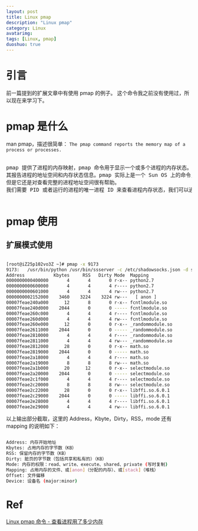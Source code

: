 ```yaml
---
layout: post
title: Linux pmap
description: "Linux pmap"
category: Linux
avatarimg:
tags: [Linux, pmap]
duoshuo: true
---
```


# 引言

前一篇提到的扩展文章中有使用 pmap 的例子。
这个命令我之前没有使用过，所以现在来学习下。  

# pmap 是什么
man pmap，描述很简单：
`The pmap command reports the memory map of a process or processes.`

<pre>

pmap 提供了进程的内存映射，pmap 命令用于显示一个或多个进程的内存状态。
其报告进程的地址空间和内存状态信息。pmap 实际上是一个 Sun OS 上的命令，Linux 仅支持其有限的功能。
但是它还是对查看完整的进程地址空间很有帮助。
我们需要 PID 或者运行的进程的唯一进程 ID 来查看进程内存状态，我们可以通过 /proc 或者常规命令比如 top 或 ps 得到它。

</pre>

# pmap 使用

## 扩展模式使用

```bash

[root@iZ25p102vo3Z ~]# pmap -x 9173
9173:   /usr/bin/python /usr/bin/ssserver -c /etc/shadowsocks.json -d start
Address           Kbytes     RSS   Dirty Mode  Mapping
0000000000400000       4       4       0 r-x-- python2.7
0000000000600000       4       4       4 r---- python2.7
0000000000601000       4       4       4 rw--- python2.7
0000000002152000    3460    3224    3224 rw---   [ anon ]
00007feae240a000      12       8       0 r-x-- fcntlmodule.so
00007feae240d000    2044       0       0 ----- fcntlmodule.so
00007feae260c000       4       4       4 r---- fcntlmodule.so
00007feae260d000       4       4       4 rw--- fcntlmodule.so
00007feae260e000      12       0       0 r-x-- _randommodule.so
00007feae2611000    2044       0       0 ----- _randommodule.so
00007feae2810000       4       4       4 r---- _randommodule.so
00007feae2811000       4       4       4 rw--- _randommodule.so
00007feae2812000      28       0       0 r-x-- math.so
00007feae2819000    2044       0       0 ----- math.so
00007feae2a18000       4       4       4 r---- math.so
00007feae2a19000       8       8       8 rw--- math.so
00007feae2a1b000      20      12       0 r-x-- selectmodule.so
00007feae2a20000    2044       0       0 ----- selectmodule.so
00007feae2c1f000       4       4       4 r---- selectmodule.so
00007feae2c20000       8       8       8 rw--- selectmodule.so
00007feae2c22000      28       0       0 r-x-- libffi.so.6.0.1
00007feae2c29000    2044       0       0 ----- libffi.so.6.0.1
00007feae2e28000       4       4       4 r---- libffi.so.6.0.1
00007feae2e29000       4       4       4 rw--- libffi.so.6.0.1

```    

以上输出部分截取，这里的 Address，Kbyte，Dirty，RSS，mode 还有 mapping 的说明如下：

```bash

Address: 内存开始地址
Kbytes: 占用内存的字节数（KB）
RSS: 保留内存的字节数（KB）
Dirty: 脏页的字节数（包括共享和私有的）（KB）
Mode: 内存的权限：read、write、execute、shared、private (写时复制)
Mapping: 占用内存的文件、或[anon]（分配的内存）、或[stack]（堆栈）
Offset: 文件偏移
Device: 设备名 (major:minor)

```    

# Ref
[Linux pmap 命令 - 查看进程用了多少内存](https://linux.cn/article-2217-1.html)  
